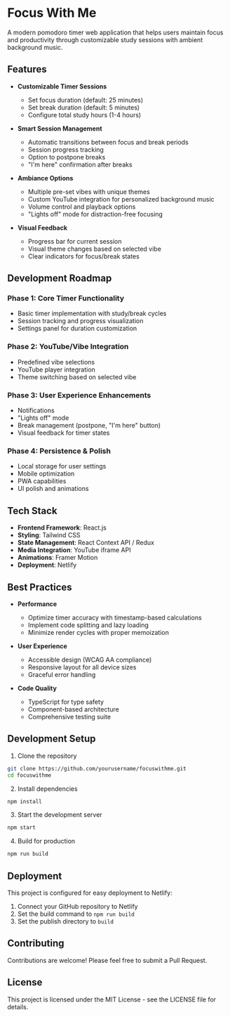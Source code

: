 # Focus With Me

A modern pomodoro timer web application that helps users maintain focus and productivity through customizable study sessions with ambient background music.

## Features

- **Customizable Timer Sessions**
  - Set focus duration (default: 25 minutes)
  - Set break duration (default: 5 minutes)
  - Configure total study hours (1-4 hours)

- **Smart Session Management**
  - Automatic transitions between focus and break periods
  - Session progress tracking
  - Option to postpone breaks
  - "I'm here" confirmation after breaks

- **Ambiance Options**
  - Multiple pre-set vibes with unique themes
  - Custom YouTube integration for personalized background music
  - Volume control and playback options
  - "Lights off" mode for distraction-free focusing

- **Visual Feedback**
  - Progress bar for current session
  - Visual theme changes based on selected vibe
  - Clear indicators for focus/break states

## Development Roadmap

### Phase 1: Core Timer Functionality
- Basic timer implementation with study/break cycles
- Session tracking and progress visualization
- Settings panel for duration customization

### Phase 2: YouTube/Vibe Integration
- Predefined vibe selections
- YouTube player integration
- Theme switching based on selected vibe

### Phase 3: User Experience Enhancements
- Notifications
- "Lights off" mode
- Break management (postpone, "I'm here" button)
- Visual feedback for timer states

### Phase 4: Persistence & Polish
- Local storage for user settings
- Mobile optimization
- PWA capabilities
- UI polish and animations

## Tech Stack

- **Frontend Framework**: React.js
- **Styling**: Tailwind CSS
- **State Management**: React Context API / Redux
- **Media Integration**: YouTube iframe API
- **Animations**: Framer Motion
- **Deployment**: Netlify

## Best Practices

- **Performance**
  - Optimize timer accuracy with timestamp-based calculations
  - Implement code splitting and lazy loading
  - Minimize render cycles with proper memoization

- **User Experience**
  - Accessible design (WCAG AA compliance)
  - Responsive layout for all device sizes
  - Graceful error handling

- **Code Quality**
  - TypeScript for type safety
  - Component-based architecture
  - Comprehensive testing suite

## Development Setup

1. Clone the repository
```bash
git clone https://github.com/yourusername/focuswithme.git
cd focuswithme
```

2. Install dependencies
```bash
npm install
```

3. Start the development server
```bash
npm start
```

4. Build for production
```bash
npm run build
```

## Deployment

This project is configured for easy deployment to Netlify:

1. Connect your GitHub repository to Netlify
2. Set the build command to `npm run build`
3. Set the publish directory to `build`

## Contributing

Contributions are welcome! Please feel free to submit a Pull Request.

## License

This project is licensed under the MIT License - see the LICENSE file for details. 